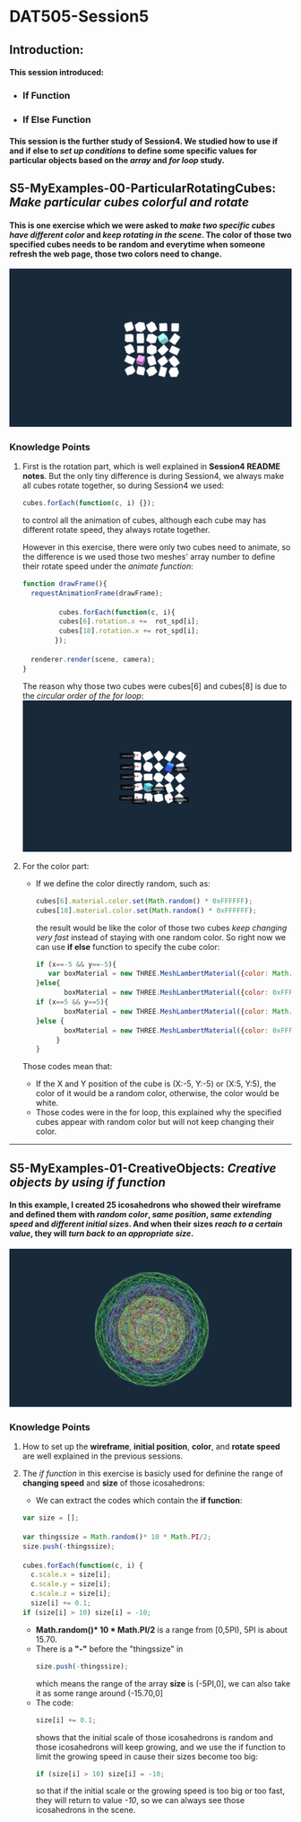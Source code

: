 # DAT505-Session5
## Introduction:
#### This session introduced:
  * ### If Function
  * ### If Else Function
#### This session is the further study of Session4. We studied how to use **if and if else** to *set up conditions* to define some specific values for particular objects based on the *array* and *for loop* study.
## S5-MyExamples-00-ParticularRotatingCubes: *Make particular cubes colorful and rotate*
#### This is one exercise which we were asked to *make two specific cubes have different color* and *keep rotating in the scene*. The color of those two specified cubes needs to be random and everytime when someone refresh the web page, those two colors need to change.
![S5-MyExamples-00-ParticularRotatingCubes00](/Session5/(README)pictures/pic-0.png "S5-MyExamples-00-ParticularRotatingCubes00")
### Knowledge Points
1. First is the rotation part, which is well explained in **Session4 README notes**. But the only tiny difference is during Session4, we always make all cubes rotate together, so during Session4 we used:
   ```javascript
   cubes.forEach(function(c, i) {});
   ```
   to control all the animation of cubes, although each cube may has different rotate speed, they always rotate together.

   However in this exercise, there were only two cubes need to animate, so the difference is we used those two meshes' array number to define their rotate speed under the *animate function*:
   ```javascript
   function drawFrame(){
     requestAnimationFrame(drawFrame);

            cubes.forEach(function(c, i){
            cubes[6].rotation.x +=  rot_spd[i];
            cubes[18].rotation.x += rot_spd[i];
           });

     renderer.render(scene, camera);
   }
   ```
   The reason why those two cubes were cubes[6] and cubes[8] is due to the *circular order of the for loop*:
   ![S5-MyExamples-00-ParticularRotatingCubes01](/Session5/(README)pictures/pic-1.png "S5-MyExamples-00-ParticularRotatingCubes01")
2. For the color part:
   * If we define the color directly random, such as:
     ```javascript
     cubes[6].material.color.set(Math.random() * 0xFFFFFF);
     cubes[18].material.color.set(Math.random() * 0xFFFFFF);
     ```
     the result would be like the color of those two cubes *keep changing very fast* instead of staying with one random color. So right now we can use **if else** function to specify the cube color:
     ```javascript
     if (x==-5 && y==-5){
        var boxMaterial = new THREE.MeshLambertMaterial({color: Math.random() * 0xFFFFFF});
     }else{
            boxMaterial = new THREE.MeshLambertMaterial({color: 0xFFFFFF});
     if (x==5 && y==5){
            boxMaterial = new THREE.MeshLambertMaterial({color: Math.random() * 0xFFFFFF});
     }else {
            boxMaterial = new THREE.MeshLambertMaterial({color: 0xFFFFFF});
          }
     }
     ```
   Those codes mean that:
   * If the X and Y position of the cube is (X:-5, Y:-5) or (X:5, Y:5), the color of it would be a random color, otherwise, the color would be white.
   * Those codes were in the for loop, this explained why the specified cubes appear with random color but will not keep changing their color.

********************

## S5-MyExamples-01-CreativeObjects: *Creative objects by using if function*
#### In this example, I created 25 icosahedrons who showed their wireframe and defined them with *random color*, *same position*, *same extending speed* and *different initial sizes*. And when their sizes *reach to a certain value*, they will *turn back to an appropriate size*.
![S5-MyExamples-01-CreativeObjects00](/Session5/(README)pictures/pic-2.png "S5-MyExamples-01-CreativeObjects00")
### Knowledge Points
1. How to set up the **wireframe**, **initial position**, **color**, and **rotate speed** are well explained in the previous sessions.

2. The *if function* in this exercise is basicly used for definine the range of  **changing speed** and **size** of those icosahedrons:
   * We can extract the codes which contain the **if function**:
   ```javascript
   var size = [];

   var thingssize = Math.random()* 10 * Math.PI/2;
   size.push(-thingssize);

   cubes.forEach(function(c, i) {
     c.scale.x = size[i];
     c.scale.y = size[i];
     c.scale.z = size[i];
     size[i] += 0.1;
   if (size[i] > 10) size[i] = -10;
   ```
   * __Math.random()* 10 * Math.PI/2__ is a range from [0,5PI), 5PI is about 15.70.
   * There is a __"-"__ before the "thingssize" in
     ```javascript
     size.push(-thingssize);
     ```
     which means the range of the array **size** is (-5PI,0], we can also take it as some range around (-15.70,0]
   * The code:
     ```javascript
     size[i] += 0.1;
     ```
     shows that the initial scale of those icosahedrons is random and those icosahedrons will keep growing, and we use the if function to limit the growing speed in cause their sizes become too big:
     ```javascript
     if (size[i] > 10) size[i] = -10;
     ```
     so that if the initial scale or the growing speed is too big or too fast, they will return to value *-10*, so we can always see those icosahedrons in the scene.
